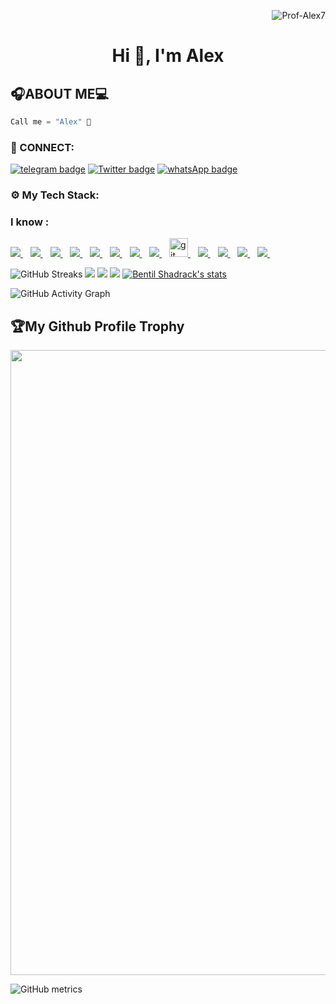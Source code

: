<p align="right"> <img src="https://komarev.com/ghpvc/?username=Prof-Alex7&label=Profile%20views&color=e91e63&style=flat" alt="Prof-Alex7" /> </p>

<h1 align="center"> Hi 👋, I'm Alex </h1>
<p align="center"> 
</p>

## 🎧ABOUT ME💻

```cpp
Call me = "Alex" 🤗

```

<h3 align="left">🔌 CONNECT:</h3>

[![telegram badge](https://img.shields.io/badge/ALEX-30302f?style=for-the-badge&logo=telegram)](https://t.me/Alex_Stephens)
[![Twitter badge](https://img.shields.io/badge/MR_KEWAMI-30302f?style=for-the-badge&logo=twitter)](https://twitter.com/mr_kewami)
[![whatsApp badge](https://img.shields.io/badge/ALEX-30302f?style=for-the-badge&logo=whatsapp)](https://wa.me/233249221772?text=Hello%20Alex!%20I%27m%20coming%20from%20your%20Github%20profile)

<h3 align="left">⚙ My Tech Stack:</h3>

### I know : 

<a href="https://github.com/Prof-Alex7">
    <img src="https://img.shields.io/badge/HTML5-E34F26?style=for-the-badge&logo=html5&logoColor=white" />
</a>&nbsp;&nbsp;
<a href="https://github.com/Prof-Alex7">
    <img src="https://img.shields.io/badge/CSS3-1572B6?style=for-the-badge&logo=css3&logoColor=white" />
</a>&nbsp;&nbsp;
<a href="https://github.com/Prof-Alex7">
    <img src="https://img.shields.io/badge/JavaScript-323330?style=for-the-badge&logo=javascript&logoColor=F7DF1E" />
</a>&nbsp;&nbsp;
<a href="https://github.com/Prof-Alex7">
    <img src="https://img.shields.io/badge/nodejs-00000F?style=for-the-badge&logo=nodejs&logoColor=white" />
</a>&nbsp;&nbsp;
<a href="https://github.com/Prof-Alex7">
    <img src="https://img.shields.io/badge/php-00599C?style=for-the-badge&logo=php&logoColor=white" />
</a>&nbsp;&nbsp;

<a href="https://github.com/Prof-Alex7">
    <img src="https://img.shields.io/badge/MySQL-00000F?style=for-the-badge&logo=mysql&logoColor=white" />
</a>&nbsp;&nbsp;
<a href="https://github.com/Prof-Alex7">
    <img src="https://img.shields.io/badge/React-20232A?style=for-the-badge&logo=react&logoColor=61DAFB" />
</a>&nbsp;&nbsp;
<a href="https://github.com/Prof-Alex7">
    <img src="https://img.shields.io/badge/Python-0000ff?style=for-the-badge&logo=python&logoColor=yellow" />
</a>&nbsp;&nbsp;
<a href="https://github.com/Prof-Alex7">
    <img src="https://www.vectorlogo.zone/logos/git-scm/git-scm-icon.svg" alt="git" width="30" > 
</a>&nbsp;&nbsp;
<a href="https://github.com/Prof-Alex7">
 <img src="https://img.shields.io/badge/github-3776AB?style=for-the-badge&logo=github&logoColor=white" /> 
</a>&nbsp;&nbsp;
<a href="https://github.com/Prof-Alex7">
    <img src="https://img.shields.io/badge/react-native-CC6699?style=for-the-badge&logo=react-native&logoColor=white" />
</a>&nbsp;&nbsp;
<a href="https://github.com/Prof-Alex7">
    <img src="https://img.shields.io/badge/mongodb-eee?style=for-the-badge&logo=mongodb&logoColor=green" />
</a>&nbsp;&nbsp;
<a href="https://github.com/Prof-Alex7">
    <img src="https://img.shields.io/badge/mongoose-eee?style=for-the-badge&logo=mongongoose&logoColor=green" />
</a>&nbsp;&nbsp;

<!-- ### I am learning: <br>
<a href="https://github.com/Prof-Alex7">
    <img src="https://img.shields.io/badge/Java-ED8B00?style=for-the-badge&logo=java&logoColor=white" />
</a>&nbsp;&nbsp; -->



![GitHub Streaks](http://github-readme-streak-stats.herokuapp.com?user=Prof-Alex7&theme=dracula&hide_border=true)
![](https://github-profile-summary-cards.vercel.app/api/cards/profile-details?username=Prof-Alex7&theme=github_dark)
![](https://github-profile-summary-cards.vercel.app/api/cards/repos-per-language?username=Prof-Alex7&theme=github_dark)
![](https://github-profile-summary-cards.vercel.app/api/cards/most-commit-language?username=Prof-Alex7&theme=github_dark)
[![Bentil Shadrack's stats](https://github-readme-stats.vercel.app/api?username=Prof-Alex7&show_icons=true&theme=github_dark)](https://github.com/qbentil)
<!-- [![Top Langs](https://github-readme-stats.vercel.app/api/top-langs/?username=Prof-Alex7&layout=compact&langs_count=10&theme=github_dark&hide_border=true&count-private=true)](https://github.com/qbentil) -->
 
![GitHub Activity Graph](https://activity-graph.herokuapp.com/graph?username=Prof-Alex7&theme=dracula)  
<h2>🏆My Github Profile Trophy</h2>
<img width=1000 src="https://github-profile-trophy.vercel.app/?username=Prof-Alex7&column=7&theme=gruvbox&no-frame=true"/>

![GitHub metrics](https://metrics.lecoq.io/Prof-Alex7) 
